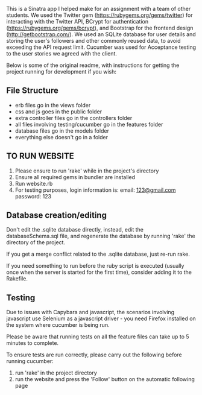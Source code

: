 This is a Sinatra app I helped make for an assignment with a team of other students. We used the Twitter gem (https://rubygems.org/gems/twitter) for interacting with the Twitter API, BCrypt for authentication (https://rubygems.org/gems/bcrypt), and Bootstrap for the frontend design (http://getbootstrap.com/). We used an SQLite database for user details and storing the user's followers and other commonly reused data, to avoid exceeding the API request limit. Cucumber was used for Acceptance testing to the user stories we agreed with the client.

Below is some of the original readme, with instructions for getting the project running for development if you wish:

## File Structure

- erb files go in the views folder
- css and js goes in the public folder
- extra controller files go in the controllers folder
- all files involving testing/cucumber go in the features folder
- database files go in the models folder
- everything else doesn't go in a folder

## TO RUN WEBSITE

1. Please ensure to run 'rake' while in the project's directory
2. Ensure all required gems in bundler are installed
3. Run website.rb
4. For testing purposes, login information is:
    email: 123@gmail.com
    password: 123

## Database creation/editing

Don't edit the .sqlite database directly, instead, edit the databaseSchema.sql file, and regenerate the database by
running 'rake' the directory of the project.

If you get a merge conflict related to the .sqlite database, just re-run rake.

If you need something to run before the ruby script is executed (usually once when the server is started for the first time),
consider adding it to the Rakefile.

## Testing

Due to issues with Capybara and javascript, the scenarios involving javascript use Selenium as a javascript driver - you need Firefox
installed on the system where cucumber is being run.

Please be aware that running tests on all the feature files can take up to 5 minutes to complete.

To ensure tests are run correctly, please carry out the following before running cucumber:

1. run 'rake' in the project directory
2. run the website and press the 'Follow' button on the automatic following page
